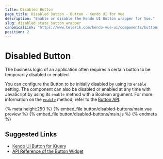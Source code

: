 ```yaml
---
title: Disabled Button
page_title: Disabled Button - Button - Kendo UI for Vue
description: "Enable or disable the Kendo UI Button wrapper for Vue."
slug: disabled_state_button_wrapper
canonicalLink: "https://www.telerik.com/kendo-vue-ui/components/buttons/button/disabled-state/"
position: 2
---
```


<div><WrapperBanner link="/kendo-vue-ui/components/buttons/button/disabled-state"></WrapperBanner></div>

# Disabled Button

The business logic of an application often requires a certain button to be temporarily disabled or enabled.

You can configure the Button to be initially disabled by using its `enable` setting. The component can also be disabled or enabled at any time with JavaScript by using its `enable` method with a Boolean argument. For more information on the [`enable`](https://docs.telerik.com/kendo-ui/api/javascript/ui/button#methods-enable) method, refer to the [Button API](https://docs.telerik.com/kendo-ui/api/javascript/ui/button).

{% meta height:250 %}
{% embed_file button/disabled-buttons/main.vue preview %}
{% embed_file button/disabled-buttons/main.js %}
{% endmeta %}

## Suggested Links

* [Kendo UI Button for jQuery](https://docs.telerik.com/kendo-ui/controls/navigation/button/overview)
* [API Reference of the Button Widget](https://docs.telerik.com/kendo-ui/api/javascript/ui/button)
